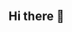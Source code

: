## Hi there 👋

<!--
- 🔭 I’m currently working on building mor eporjects in Cybersecurity.
- 🌱 I’m currently learning more about CompTIA Network+ 
- 👯 I’m looking to collaborate on Cybersecurity Projects.
- 🤔 I’m looking for mentors and opportunities to become a mentee.
- 💬 Ask me about my transferable skills. 
- 📫 How to reach me: email is best: dipagoca871@gmail.com
- 😄 Pronouns: She/ Her
- ⚡ Fun fact: I have fun coaching all aspects of robotics!
-->
##
